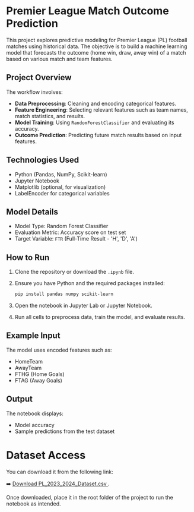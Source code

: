 
# Premier League Match Outcome Prediction

This project explores predictive modeling for Premier League (PL) football matches using historical data. The objective is to build a machine learning model that forecasts the outcome (home win, draw, away win) of a match based on various match and team features.

## Project Overview

The workflow involves:

* **Data Preprocessing**: Cleaning and encoding categorical features.
* **Feature Engineering**: Selecting relevant features such as team names, match statistics, and results.
* **Model Training**: Using `RandomForestClassifier` and evaluating its accuracy.
* **Outcome Prediction**: Predicting future match results based on input features.

## Technologies Used

* Python (Pandas, NumPy, Scikit-learn)
* Jupyter Notebook
* Matplotlib (optional, for visualization)
* LabelEncoder for categorical variables

## Model Details

* Model Type: Random Forest Classifier
* Evaluation Metric: Accuracy score on test set
* Target Variable: `FTR` (Full-Time Result - 'H', 'D', 'A')

## How to Run

1. Clone the repository or download the `.ipynb` file.
2. Ensure you have Python and the required packages installed:

   ```bash
   pip install pandas numpy scikit-learn
   ```
3. Open the notebook in Jupyter Lab or Jupyter Notebook.
4. Run all cells to preprocess data, train the model, and evaluate results.

## Example Input

The model uses encoded features such as:

* HomeTeam
* AwayTeam
* FTHG (Home Goals)
* FTAG (Away Goals)

## Output

The notebook displays:

* Model accuracy
* Sample predictions from the test dataset


# Dataset Access

You can download it from the following link:

➡️ [Download PL_2023_2024_Dataset.csv ](https://www.football-data.co.uk/mmz4281/2324/E0.csv).

Once downloaded, place it in the root folder of the project to run the notebook as intended.
